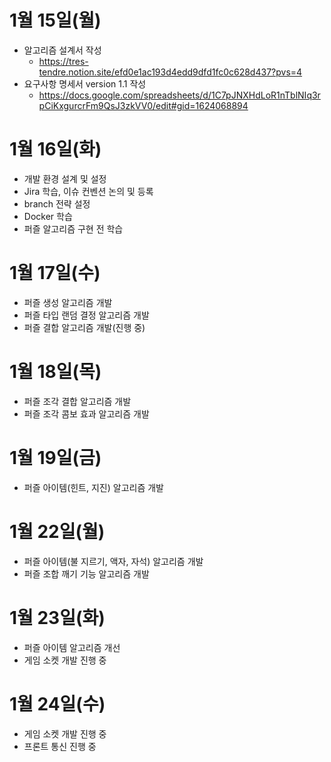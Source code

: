# 1월 15일(월)
* 알고리즘 설계서 작성
    * https://tres-tendre.notion.site/efd0e1ac193d4edd9dfd1fc0c628d437?pvs=4
* 요구사항 명세서 version 1.1 작성
    * https://docs.google.com/spreadsheets/d/1C7pJNXHdLoR1nTblNIq3rpCiKxgurcrFm9QsJ3zkVV0/edit#gid=1624068894

# 1월 16일(화)
* 개발 환경 설계 및 설정
* Jira 학습, 이슈 컨벤션 논의 및 등록
* branch 전략 설정
* Docker 학습
* 퍼즐 알고리즘 구현 전 학습

# 1월 17일(수)
* 퍼즐 생성 알고리즘 개발
* 퍼즐 타입 랜덤 결정 알고리즘 개발
* 퍼즐 결합 알고리즘 개발(진행 중)

# 1월 18일(목)
* 퍼즐 조각 결합 알고리즘 개발
* 퍼즐 조각 콤보 효과 알고리즘 개발

# 1월 19일(금)
* 퍼즐 아이템(힌트, 지진) 알고리즘 개발

# 1월 22일(월)
* 퍼즐 아이템(불 지르기, 액자, 자석) 알고리즘 개발
* 퍼즐 조합 깨기 기능 알고리즘 개발

# 1월 23일(화)
* 퍼즐 아이템 알고리즘 개선
* 게임 소켓 개발 진행 중

# 1월 24일(수)
* 게임 소켓 개발 진행 중
* 프론트 통신 진행 중
